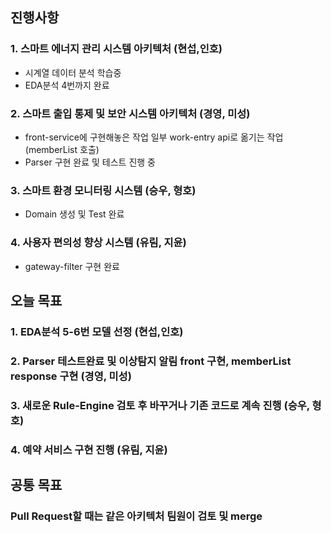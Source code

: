 ## 진행사항

### 1. 스마트 에너지 관리 시스템 아키텍처 (현섭,인호)
- 시계열 데이터 분석 학습중
- EDA분석 4번까지 완료
### 2. 스마트 출입 통제 및 보안 시스템 아키텍처 (경영, 미성)
- front-service에 구현해놓은 작업 일부 work-entry api로 옮기는 작업(memberList 호출)
- Parser 구현 완료 및 테스트 진행 중
### 3. 스마트 환경 모니터링 시스템 (승우, 형호)
- Domain 생성 및 Test 완료
### 4. 사용자 편의성 향상 시스템 (유림, 지윤)
- gateway-filter 구현 완료


## 오늘 목표

### 1. EDA분석 5-6번 모델 선정 (현섭,인호)
### 2. Parser 테스트완료 및 이상탐지 알림 front 구현, memberList response 구현  (경영, 미성)
### 3. 새로운 Rule-Engine 검토 후 바꾸거나 기존 코드로 계속 진행  (승우, 형호)
### 4. 예약 서비스 구현 진행 (유림, 지윤)

## 공통 목표

### Pull Request할 때는 같은 아키텍처 팀원이 검토 및 merge
